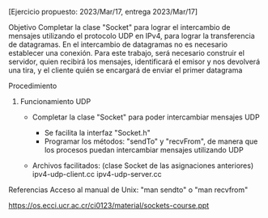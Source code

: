 [Ejercicio propuesto: 2023/Mar/17, entrega 2023/Mar/17]

Objetivo
   Completar la clase "Socket" para lograr el intercambio de mensajes utilizando el protocolo UDP en IPv4,
   para lograr la transferencia de datagramas.
   En el intercambio de datagramas no es necesario establecer una conexión.
   Para este trabajo, será necesario construir el servidor, quien recibirá los mensajes, identificará el emisor
   y nos devolverá una tira, y el cliente quién se encargará de enviar el primer datagrama

Procedimiento

1) Funcionamiento UDP
   - Completar la clase "Socket" para poder intercambiar mensajes UDP
      - Se facilita la interfaz "Socket.h"
      - Programar los métodos: "sendTo" y "recvFrom", de manera que los procesos puedan intercambiar
        mensajes utilizando UDP

   - Archivos facilitados:
      (clase Socket de las asignaciones anteriores)
      ipv4-udp-client.cc
      ipv4-udp-server.cc

Referencias
   Acceso al manual de Unix: "man sendto" o "man recvfrom"

   https://os.ecci.ucr.ac.cr/ci0123/material/sockets-course.ppt